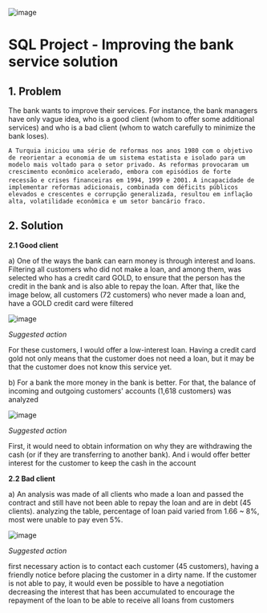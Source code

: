 ![image](https://user-images.githubusercontent.com/79090589/114392695-816cd300-9b6f-11eb-8b13-16c9465707fb.png)

# SQL Project - Improving the bank service solution

## 1. Problem

  The bank wants to improve their services. For instance, the bank managers have only vague idea,
  who is a good client (whom to offer some additional services) and who is a bad client
  (whom to watch carefully to minimize the bank loses).

  `A Turquia iniciou uma série de reformas nos anos 1980 com o objetivo de reorientar a economia de um sistema estatista e isolado para um modelo mais voltado para o setor privado. As reformas provocaram um crescimento econômico acelerado, embora com episódios de forte recessão e crises financeiras em 1994, 1999 e 2001.`
`A incapacidade de implementar reformas adicionais, combinada com déficits públicos elevados e crescentes e corrupção generalizada, resultou em inflação alta, volatilidade econômica e um setor bancário fraco.`
## 2. Solution
  
  **2.1 Good client**
  
  a) One of the ways the bank can earn money is through interest and loans.
     Filtering all customers who did not make a loan, and among them, was selected
     who has a credit card GOLD, to ensure that the person has the credit in the bank and is also able to repay the loan.
     After that, like the image below, all customers (72 customers) who never made a loan and, have a GOLD credit card were filtered
     
  ![image](https://user-images.githubusercontent.com/79090589/114393950-05738a80-9b71-11eb-919e-e3c610304dc9.png)
  
  *Suggested action*
  
  For these customers, I would offer a low-interest loan. Having a credit card gold  not only means that the customer does not need a loan, but it may be that the customer does not know this service yet.
    
  b) For a bank the more money in the bank is better. For that, the balance of incoming and outgoing customers' accounts (1,618 customers) was analyzed
  
  ![image](https://user-images.githubusercontent.com/79090589/114399778-aebd7f00-9b77-11eb-9ede-ff70684ee9f2.png)

  *Suggested action*
  
  First, it would need to obtain information on why they are withdrawing the cash (or if they are transferring to another bank).
  And i would offer better interest for the customer to keep the cash in the account
  

  **2.2 Bad client**
  
  a) An analysis was made of all clients who made a loan and passed the contract and still have not been able to repay the loan and are in debt (45 clients). analyzing the table, percentage of loan paid varied from 1.66 ~ 8%, most were unable to pay even 5%. 
  
  ![image](https://user-images.githubusercontent.com/79090589/114401023-eb3daa80-9b78-11eb-8c21-5db1bc89dbf7.png)
  
  
  *Suggested action*
  
  first necessary action is to contact each customer (45 customers), having a friendly notice before placing
the customer in a dirty name. If the customer is not able to pay, it would even be possible to have a negotiation decreasing the interest that has been accumulated to encourage the repayment of the loan to be able to receive all loans from customers
